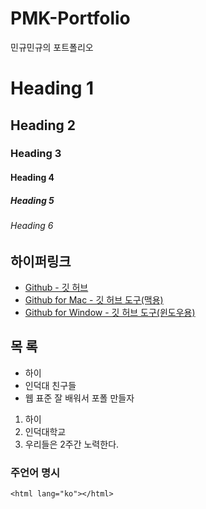 PMK-Portfolio
=============

민규민규의 포트폴리오


# Heading 1
## Heading 2
### Heading 3
#### Heading 4
##### Heading 5
###### Heading 6

## 하이퍼링크
* [Github - 깃 허브](http://github.com)
* [Github for Mac - 깃 허브 도구(맥용)](http://mac.github.com)
* [Github for Window - 깃 허브 도구(윈도우용)](http://windows.github.com)

## 목 록
* 하이
* 인덕대 친구들
* 웹 표준 잘 배워서 포폴 만들자

1. 하이
2. 인덕대학교
3. 우리들은 2주간 노력한다.

### 주언어 명시
```
<html lang="ko"></html>
```
